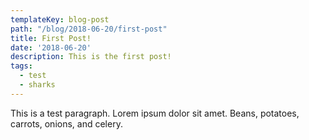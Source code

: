```yaml
---
templateKey: blog-post
path: "/blog/2018-06-20/first-post"
title: First Post!
date: '2018-06-20'
description: This is the first post!
tags:
  - test
  - sharks
---
```


This is a test paragraph. Lorem ipsum dolor sit amet. Beans, potatoes, carrots, onions, and celery.
